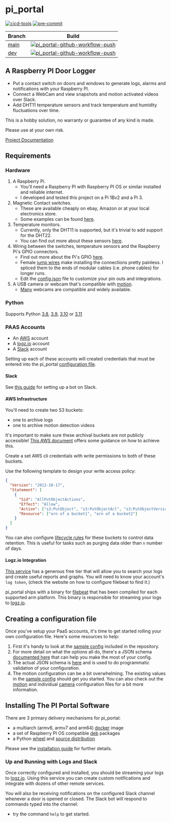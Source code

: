 # pi_portal

[![cicd-tools](https://img.shields.io/badge/ci/cd:-cicd_tools-blue)](https://github.com/cicd-tools-org/cicd-tools)
[![pre-commit](https://img.shields.io/badge/pre--commit-enabled-brightgreen?logo=pre-commit)](https://github.com/pre-commit/pre-commit)

| Branch                                                                                                                                                                                                                 | Build                                                                                                                                                                                                             |
|------------------------------------------------------------------------------------------------------------------------------------------------------------------------------------------------------------------------|-------------------------------------------------------------------------------------------------------------------------------------------------------------------------------------------------------------------|
| [main](https://github.com/pi-portal/pi_portal/tree/main)                                                                                                                                                               | [![pi_portal-github-workflow-push](https://github.com/pi-portal/pi_portal/actions/workflows/workflow-push.yml/badge.svg?branch=main)](https://github.com/pi-portal/pi_portal/actions/workflows/workflow-push.yml) |
| [dev](https://github.com/pi-portal/pi_portal/tree/dev)                                                                                                                                                                 | [![pi_portal-github-workflow-push](https://github.com/pi-portal/pi_portal/actions/workflows/workflow-push.yml/badge.svg?branch=dev)](https://github.com/pi-portal/pi_portal/actions/workflows/workflow-push.yml)  |

## A Raspberry PI Door Logger

- Put a contact switch on doors and windows to generate logs, alarms and notifications with your Raspberry PI.
- Connect a WebCam and view snapshots and motion activated videos over Slack.
- Add DHT11 temperature sensors and track temperature and humidity fluctuations over time.

This is a hobby solution, no warranty or guarantee of any kind is made.  

Please use at your own risk.

[Project Documentation](https://pi-portal.readthedocs.io/)

## Requirements

### Hardware

1. A Raspberry Pi.
   - You'll need a Raspberry PI with Raspberry PI OS or similar installed and reliable internet.
   - I developed and tested this project on a Pi 1Bv2 and a Pi 3.
2. Magnetic Contact switches.
   - These are available cheaply on ebay, Amazon or at your local electronics store.
   - Some examples can be found [here](https://www.amazon.com/s?k=magnetic+door+switch).
3. Temperature monitors.
   - Currently, only the DHT11 is supported, but it's trivial to add support for the DHT22.
   - You can find out more about these sensors [here](https://learn.adafruit.com/dht).
4. Wiring between the switches, temperature sensors and the Raspberry Pi's GPIO connectors.
   - Find out more about the Pi's GPIO [here](https://projects.raspberrypi.org/en/projects/physical-computing).
   - Female [jump wires](https://en.wikipedia.org/wiki/Jump_wire) make installing the connections pretty painless. I spliced them to the ends of modular cables (i.e. phone cables) for longer runs.
   - Edit the [config.json](config.json) file to customize your pin outs and integrations.
5. A USB camera or webcam that's compatible with [motion](https://motion-project.github.io/).
   - [Many](https://www.lavrsen.dk/foswiki/bin/view/Motion/WorkingDevices) webcams are compatible and widely available.

### Python

Supports Python [3.8](https://www.python.org/downloads/release/python-380/), [3.9](https://www.python.org/downloads/release/python-390/), [3.10](https://www.python.org/downloads/release/python-3100/) or [3.11](https://www.python.org/downloads/release/python-3110/)

### PAAS Accounts

- An [AWS](https://aws.amazon.com/) account
- A [logz.io](https://logz.io/) account
- A [Slack](https://slack.com) account

Setting up each of these accounts will created credentials that must be entered into the pi_portal [configuration file](#creating-a-configuration-file).

#### Slack

See [this guide](markdown/SLACK_BOT_SETUP.md) for setting up a bot on Slack.

#### AWS Infrastructure

You'll need to create two S3 buckets:
- one to archive logs
- one to archive motion detection videos

It's important to make sure these archival buckets are not publicly accessible!  [This AWS document](https://docs.aws.amazon.com/AmazonS3/latest/userguide/access-control-block-public-access.html) offers some guidance on how to achieve this.

Create a set AWS cli credentials with write permissions to both of these buckets.

Use the following template to design your write access policy:

```json
{
  "Version": "2012-10-17",
  "Statement": [
    {
      "Sid": "AllPutObjectActions",
      "Effect": "Allow",
      "Action": ["s3:PutObject", "s3:PutObjectAcl", "s3:PutObjectVersionAcl"],
      "Resource": ["arn of a bucket1", "arn of a bucket2"]
    }
  ]
}
```

You can also configure [lifecycle rules](https://docs.aws.amazon.com/AmazonS3/latest/userguide/object-lifecycle-mgmt.html) for these buckets to control data retention.  This is useful for tasks such as purging data older than `n` number of days.

#### Logz.io Integration

[This service](https://logz.io/) has a generous free tier that will allow you to search your logs and create useful reports and graphs.
You will need to know your account's `log token`, (check the website on how to configure filebeat to find it.)

pi_portal ships with a binary for [filebeat](https://www.elastic.co/beats/filebeat) that has been compiled for each supported arm platform.  This binary is responsible for streaming your logs to [logz.io](https://logz.io/).

## Creating a configuration file

Once you've setup your PaaS accounts, it's time to get started rolling your own configuration file.  Here's some resources to help:

1. First it's handy to look at the [sample config](config.json) included in the repository.
2. For more detail on what the options all do, there's a JSON schema [documented here](https://pi-portal.readthedocs.io/en/stable/project/5.configuration.html) that can help you make the most of your config.
3. The actual JSON schema is [here](pi_portal/schema/config_schema.json) and is used to do programmatic validation of your configuration.
4. The motion configuration can be a bit overwhelming.  The existing values in the [sample config](config.json) should get you started.  You can also check out the [motion](pi_portal/installation/templates/motion/motion.conf) and individual [camera](pi_portal/installation/templates/motion/camera.conf) configuration files for a bit more information.

## Installing The PI Portal Software

There are 3 primary delivery mechanisms for pi_portal:
- a multiarch (armv6, armv7 and arm64) [docker](https://www.docker.com/) image
- a set of Raspberry PI OS compatible [deb](https://en.wikipedia.org/wiki/Deb_(file_format)) packages
- a Python [wheel](https://packaging.python.org/en/latest/specifications/binary-distribution-format/) and [source distribution](https://packaging.python.org/en/latest/specifications/source-distribution-format/)

Please see the [installation guide](markdown/INSTALLATION.md) for further details.

### Up and Running with Logs and Slack

Once correctly configured and installed, you should be streaming your logs to [logz.io](https://logz.io/).  Using this service you can create custom notifications and integrate with dozens of other remote services.

You will also be receiving notifications on the configured Slack channel whenever a door is opened or closed.  The Slack bot will respond to commands typed into the channel:
- try the command `help` to get started.
